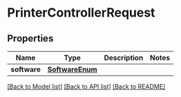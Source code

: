 # PrinterControllerRequest


## Properties
Name | Type | Description | Notes
------------ | ------------- | ------------- | -------------
**software** | [**SoftwareEnum**](SoftwareEnum.md) |  | 

[[Back to Model list]](../README.md#documentation-for-models) [[Back to API list]](../README.md#documentation-for-api-endpoints) [[Back to README]](../README.md)


